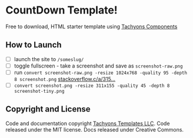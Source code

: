 # CountDown Template!

Free to download, HTML starter template using [Tachyons Components](https://www.tachyonstemplates.com/)

## How to Launch

- [ ] launch the site to `/someslug/`
- [ ] toggle fullscreen - take a screenshot and save as `screenshot-raw.png`
- [ ] run `convert screenshot-raw.png -resize 1024x768 -quality 95 -depth 8 screenshot.png` [stackoverflow.c/a/315...](https://stackoverflow.com/a/31540217/1536309)
- [ ] `convert screenshot.png -resize 311x155 -quality 45 -depth 8 screenshot-tiny.png`

## Copyright and License

Code and documentation copyright [Tachyons Templates LLC](https://tachyonstemplates.com/). Code released under the MIT license. Docs released under Creative Commons.
